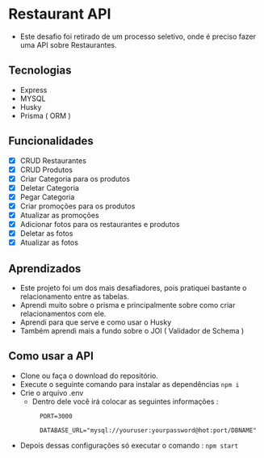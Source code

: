 # Restaurant API

- Este desafio foi retirado de um processo seletivo, onde é preciso fazer uma API sobre Restaurantes.

## Tecnologias
- Express
- MYSQL
- Husky
- Prisma ( ORM )

## Funcionalidades
- [x] CRUD Restaurantes
- [x] CRUD Produtos
- [x] Criar Categoria para os produtos
- [x] Deletar Categoria
- [x] Pegar Categoria
- [x] Criar promoções para os produtos
- [x] Atualizar as promoções
- [x] Adicionar fotos para os restaurantes e produtos
- [x] Deletar as fotos
- [x] Atualizar as fotos

## Aprendizados
- Este projeto foi um dos mais desafiadores, pois pratiquei bastante o relacionamento entre as tabelas.
- Aprendi muito sobre o prisma e principalmente sobre como criar relacionamentos com ele.
- Aprendi para que serve e como usar o Husky
- Também aprendi mais a fundo sobre o JOI ( Validador de Schema )

## Como usar a API
- Clone ou faça o download do repositório.
- Execute o seguinte comando para instalar as dependências ``` npm i ```
- Crie o arquivo .env
  - Dentro dele você irá colocar as seguintes informações :
    ```
      PORT=3000

      DATABASE_URL="mysql://youruser:yourpassword@hot:port/DBNAME"
    ```
- Depois dessas configurações só executar o comando : ``` npm start ```
